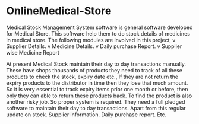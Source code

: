 # OnlineMedical-Store
Medical Stock Management System software is general software developed for Medical Store. This software help them to do stock details of medicines in medical store. 
The following modules are involved in this project, v Supplier Details. v Medicine Details. v Daily purchase Report. v Supplier wise Medicine Report


At present Medical Stock maintain their day to day transactions manually.
These have shops  thousands of products they need to track of all these products to check the stock, expiry date etc.,
If they are not return the expiry products to the distributor in time then they lose that much amount. 
So it is very essential to track expiry items prior one month or before, then only they can able to return these products back. 
To find the product is also another risky job. So proper system is required. They need a full pledged software to maintain their day to day transactions.
Apart from this regular update on stock. Supplier information. Daily purchase report. Etc.
